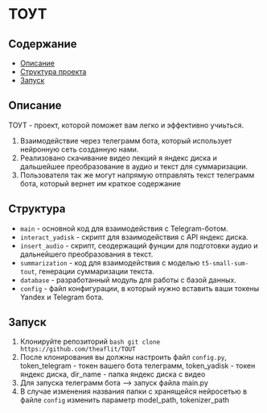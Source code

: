 # ТОУТ

## Содержание
- [Описание](#описание)
- [Структура проекта](#структура)
- [Запуск](#запуск)

## Описание
ТОУТ - проект, которой поможет вам легко и эффективно учиьться.
1) Взаимодействие через телеграмм бота, который использует нейронную сеть созданную нами.
2) Реализовано скачивание видео лекций я яндекс диска и дальшейшее преобразование в аудио и текст для суммаризации.
3) Пользователя так же могут напрямую отправлять текст телеграмм бота, который вернет им краткое содержание

## Структура

- `main` - основной код для взаимодействия с Telegram-ботом.
- `interact_yadisk` - скрипт для взаимодействия с API яндекс диска.
- `insert_audio` - скрипт, сеодержащий фунции для подготовки аудио и дальнейшего преобразования в текст.
- `summarization` - код для взаимодействия с моделью `t5-small-sum-tout`, генерации суммаризации текста.
- `database` - разработанный модуль для работы с базой данных.
- `config` - файл конфигурации, в который нужно вставить ваши токены Yandex и Telegram бота.

## Запуск

1) Клонируйте репозиторий ```bash git clone https://github.com/theaflit/TOUT```
1) После клонирования вы должны настроить файл `config.py`, token_telegram - токен вашего бота телеграмм, token_yadisk - токен яндекс диска, dir_name - папка яндекс диска с видео
2) Для запуска телеграмм бота --> запуск файла main.py
3) В случае изменения названия папки с хранящейся нейросетью в файле  `config` изменить параметр model_path, tokenizer_path
